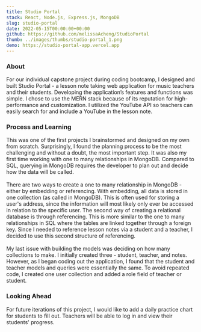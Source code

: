 ```yaml
---
title: Studio Portal
stack: React, Node.js, Express.js, MongoDB
slug: studio-portal
date: 2022-05-15T00:00:00+00:00
github: https://github.com/melissaAcheng/StudioPortal
thumb: ../images/thumbs/studio-portal_1.png
demo: https://studio-portal-app.vercel.app
---
```


<!-- Screenshot of the project -->

<!-- About the project, what it does -->

### About

For our individual capstone project during coding bootcamp, I designed and built Studio Portal - a lesson note taking web application for music teachers and their students. Developing the application’s features and functions was simple. I chose to use the MERN stack because of its reputation for high-performance and customization. I utilized the YouTube API so teachers can easily search for and include a YouTube in the lesson note.

<!-- Any problems encountered -->

### Process and Learning

This was one of the first projects I brainstormed and designed on my own from scratch. Surprisingly, I found the planning process to be the most challenging and without a doubt, the most important step. It was also my first time working with one to many relationships in MongoDB. Compared to SQL, querying in MongoDB requires the developer to plan out and decide how the data will be called.
\
\
There are two ways to create a one to many relationship in MongoDB - either by embedding or referencing. With embedding, all data is stored in one collection (as called in MongoDB). This is often used for storing a user's address, since the information will most likely only ever be accessed in relation to the specific user. The second way of creating a relational database is through referencing. This is more similar to the one to many relationships in SQL where the tables are linked together through a foreign key. Since I needed to reference lesson notes via a student and a teacher, I decided to use this second structure of referencing.
\
\
My last issue with building the models was deciding on how many collections to make. I initially created three - student, teacher, and notes. However, as I began coding out the application, I found that the student and teacher models and queries were essentially the same. To avoid repeated code, I created one user collection and added a role field of teacher or student.

<!-- Next steps -->

### Looking Ahead

For future iterations of this project, I would like to add a daily practice chart for students to fill out. Teachers will be able to log in and view their students' progress.
